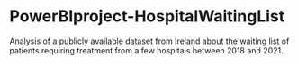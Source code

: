# PowerBIproject-HospitalWaitingList
Analysis of a publicly available dataset from Ireland about the waiting list of patients requiring treatment from a few hospitals between 2018 and 2021.
